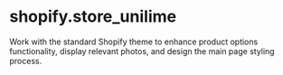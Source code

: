 # shopify.store_unilime
Work with the standard Shopify theme to enhance product options functionality, display relevant photos, and design the main page styling process.
